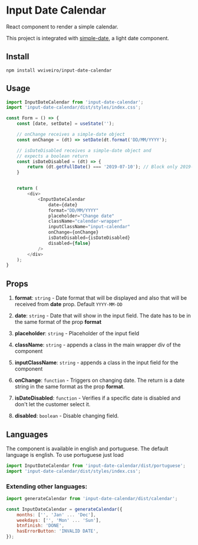 # Input Date Calendar

React component to render a simple calendar.

This project is integrated with [simple-date](https://github.com/wviveiro/simple-date), a light date component.

## Install
```
npm install wviveiro/input-date-calendar
```

## Usage
```javascript
import InputDateCalendar from 'input-date-calendar';
import 'input-date-calendar/dist/styles/index.css';

const Form = () => {
    const [date, setDate] = useState('');

    // onChange receives a simple-date object
    const onChange = (dt) => setDate(dt.format('DD/MM/YYYY');

    // isDateDisabled receives a simple-date object and
    // expects a boolean return
    const isDateDisabled = (dt) => {
        return (dt.getFullDate() === '2019-07-10'); // Block only 2019-07-10
    }


    return (
        <div>
            <InputDateCalendar
                date={date}
                format="DD/MM/YYYY"
                placeholder="Change date"
                className="calendar-wrapper"
                inputClassName="input-calendar"
                onChange={onChange}
                isDateDisabled={isDateDisabled}
                disabled={false}
            />
        </div>
    );
}
```

## Props

1. **format**: `string` - Date format that will be displayed and also that will be received from **date** prop. Default `YYYY-MM-DD`

2. **date**: `string` - Date that will show in the input field. The date has to be in the same format of the prop **format**

3. **placeholder**: `string` - Placeholder of the input field

4. **className**: `string` - appends a class in the main wrapper div of the component

5. **inputClassName**: `string` - appends a class in the input field for the component

6. **onChange**: `function` - Triggers on changing date. The return is a date string in the same format as the prop **format**.

6. **isDateDisabled**: `function` - Verifies if a specific date is disabled and don't let the customer select it.

7. **disabled**: `boolean` - Disable changing field.


## Languages

The component is available in english and portuguese. The default language is english. To use portuguese just load

```javascript
import InputDateCalendar from 'input-date-calendar/dist/portuguese';
import 'input-date-calendar/dist/styles/index.css';

```

### Extending other languages:

```javascript
import generateCalendar from 'input-date-calendar/dist/calendar';

const InputDateCalendar = generateCalendar({
    months: ['', 'Jan' ... 'Dec'],
    weekdays: ['', 'Mon' ... 'Sun'],
    btnfinish: 'DONE',
    hasErrorButton: 'INVALID DATE',
});

```
